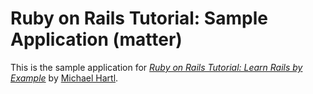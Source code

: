 # Ruby on Rails Tutorial: Sample Application (matter)

This is the sample application for 
[*Ruby on Rails Tutorial: Learn Rails by Example*](http://railstutorial.org/)
by [Michael Hartl](http://michaelhartl.com).